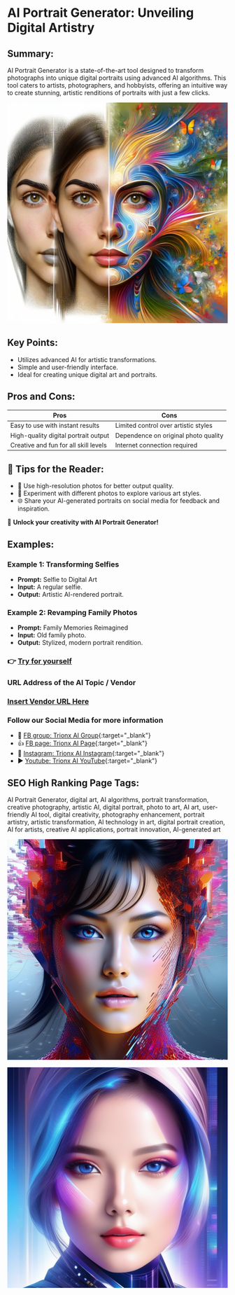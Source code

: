 
# AI Portrait Generator: Unveiling Digital Artistry

## Summary:
AI Portrait Generator is a state-of-the-art tool designed to transform photographs into unique digital portraits using advanced AI algorithms. This tool caters to artists, photographers, and hobbyists, offering an intuitive way to create stunning, artistic renditions of portraits with just a few clicks.


![Alt text](<ai portrait.webp>)

## Key Points:
- Utilizes advanced AI for artistic transformations.
- Simple and user-friendly interface.
- Ideal for creating unique digital art and portraits.

## Pros and Cons:

| Pros                               | Cons                                     |
|------------------------------------|------------------------------------------|
| Easy to use with instant results   | Limited control over artistic styles     |
| High-quality digital portrait output| Dependence on original photo quality     |
| Creative and fun for all skill levels| Internet connection required            |

## 🌟 Tips for the Reader:
- 📸 Use high-resolution photos for better output quality.
- 🎨 Experiment with different photos to explore various art styles.
- 🌐 Share your AI-generated portraits on social media for feedback and inspiration.

🔵 **Unlock your creativity with AI Portrait Generator!**

## Examples:

### Example 1: Transforming Selfies
- **Prompt:** Selfie to Digital Art
- **Input:** A regular selfie.
- **Output:** Artistic AI-rendered portrait.

### Example 2: Revamping Family Photos
- **Prompt:** Family Memories Reimagined
- **Input:** Old family photo.
- **Output:** Stylized, modern portrait rendition.

### 👉 [Try for yourself](<https://www.media.io/ai-portrait-generator.html or https://www.ai-portraits.org/ >)

### URL Address of the AI Topic / Vendor
### [Insert Vendor URL Here](<https://www.media.io/ai-portrait-generator.html or https://www.ai-portraits.org/>)

### Follow our Social Media for more information
- 📘 [FB group: Trionx AI Group](https://www.facebook.com/groups/trionxai){:target="_blank"}
- 👍 [FB page: Trionx AI Page](https://www.facebook.com/ai.trionxai){:target="_blank"}
- 📸 [Instagram: Trionx AI Instagram](https://www.instagram.com/trionxai/){:target="_blank"}
- ▶️ [Youtube: Trionx AI YouTube](https://www.youtube.com/@robotdocs/){:target="_blank"}


## SEO High Ranking Page Tags:
AI Portrait Generator, digital art, AI algorithms, portrait transformation, creative photography, artistic AI, digital portrait, photo to art, AI art, user-friendly AI tool, digital creativity, photography enhancement, portrait artistry, artistic transformation, AI technology in art, digital portrait creation, AI for artists, creative AI applications, portrait innovation, AI-generated art

![Alt text](aiportrait.webp)


![Alt text](aiportraitgen.webp)


